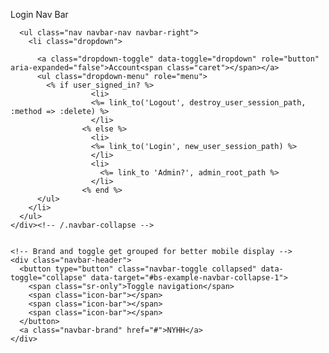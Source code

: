 Login Nav Bar
<div class="collapse navbar-collapse" id="bs-example-navbar-collapse-1">

      <ul class="nav navbar-nav navbar-right">
        <li class="dropdown">

          <a class="dropdown-toggle" data-toggle="dropdown" role="button" aria-expanded="false">Account<span class="caret"></span></a>
          <ul class="dropdown-menu" role="menu">
            <% if user_signed_in? %>
					  <li>
					  <%= link_to('Logout', destroy_user_session_path, :method => :delete) %>        
					  </li>
					<% else %>
					  <li>
					  <%= link_to('Login', new_user_session_path) %>  
					  </li>
					  <li>
					  	<%= link_to 'Admin?', admin_root_path %>
					  </li>	
					<% end %>
          </ul>
        </li>
      </ul>
    </div><!-- /.navbar-collapse -->


    <!-- Brand and toggle get grouped for better mobile display -->
    <div class="navbar-header">
      <button type="button" class="navbar-toggle collapsed" data-toggle="collapse" data-target="#bs-example-navbar-collapse-1">
        <span class="sr-only">Toggle navigation</span>
        <span class="icon-bar"></span>
        <span class="icon-bar"></span>
        <span class="icon-bar"></span>
      </button>
      <a class="navbar-brand" href="#">NYHH</a>
    </div>